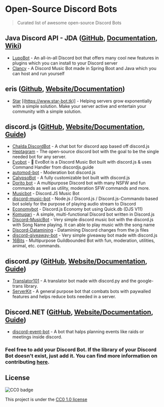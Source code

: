 # Open-Source Discord Bots

> Curated list of awesome open-source Discord Bots

## Java Discord API - JDA ([GitHub](https://github.com/DV8FromTheWorld/JDA), [Documentation](https://ci.dv8tion.net/job/JDA/javadoc/index.html), [Wiki](https://github.com/DV8FromTheWorld/JDA/wiki))

* [LupoBot](https://github.com/LupoBot/LupoBot) - An all-in-all Discord bot that offers many cool new features in plugins which you can install to your Discord server
* [Clancy](https://github.com/brendonmiranda/clancy) - A Discord Music Bot made in Spring Boot and Java which you can host and run yourself

## eris ([Github](https://github.com/abalabahaha/eris), [Website/Documentation](https://abal.moe/Eris/))

* [Star](https://github.com/stardiscordbot/starbot) [(https://www.star-bot.tk)] - Helping servers grow exponentially with a simple solution. Make your server active and entertain your community with a simple solution.

## discord.js ([GitHub](https://github.com/discordjs/discord.js), [Website/Documentation](https://discord.js.org/#/), [Guide](https://discordjs.guide/))

* [Chalda DiscordBot](https://github.com/chalda/DiscordBot) - A chat bot for discord app based off discord.js
* [Heptagram](https://github.com/Heptagram-Bot/Heptagram) - The open-source discord bot with the goal to be the single needed bot for any server.
* [Evobot](https://github.com/eritislami/evobot) - 🤖 EvoBot is a Discord Music Bot built with discord.js & uses Command Handler from discordjs.guide
* [automod-bot](https://github.com/Khanmanan/automod-bot) - Moderation bot discord.js
* [CalypsoBot](https://github.com/sabattle/CalypsoBot) - A fully customizable bot built with discord.js
* [Dorito bot](https://github.com/Aaronidk/Dorito-bot-discord.js) - A multipurpose Discord bot with many NSFW and fun commands as well as utility, moderation SFW commands and more.
* [Musicbot](https://github.com/developerCodex/musicbot) - Discord.JS Music Bot
* [discord-music-bot](https://github.com/mindaugaskasp/discord-music-bot) - Node.js / Discord.js / Discord.js-Commando based bot solely for the purpose of playing audio stream to Discord 
* [Economybot](https://github.com/chxlls/economybot) - Discord.js Economy bot using Quick.db (DJS V11)
* [Komugari](https://github.com/Mitorisia/Komugari) - A simple, multi-functional Discord bot written in Discord.js
* [Discord-MusicBot](https://github.com/SudhanPlayz/Discord-MusicBot) - Very simple discord music bot with the discord.js with Song Name playing. It can able to play music with the song name 
* [Discord-Datamining](https://github.com/Discord-Datamining/Discord-Datamining) - Datamining Discord changes from the js files
* [discord-giveaway-bot](https://github.com/fekt/discord-giveaway-bot) - Very simple giveaway bot made with discord.js
* [16Bits](https://github.com/pixdevgithub/16Bits) - Multipurpose Guildbounded Bot with fun, moderation, utilities, animal, etc. commands.

## discord.py ([GitHub](https://github.com/Rapptz/discord.py), [Website/Documentation](https://discordpy.readthedocs.io/en/stable/), [Guide](https://discordpy.readthedocs.io/en/stable/api.html))
* [Translator101](https://github.com/JohanSanSebastian/Translator101) - A translator bot made with discord.py and the google-trans library.
* [ServerKit](https://github.com/BugGlitchy64/ServerKit) - A general purpose bot that combats bots with paywalled features and helps reduce bots needed in a server.

## Discord.NET ([GitHub](https://github.com/discord-net/Discord.Net), [Website/Documentation](https://docs.stillu.cc/index.html), [Guide](https://docs.stillu.cc/guides/introduction/intro.html))
* [discord-event-bot](https://github.com/Kreisverkehr/discord-event-bot) - A bot that halps planning events like raids or meetings inside discord.

### Feel free to add your Discord Bot. If the library of your Discord Bot doesn't exist, just add it. You can find more information on contributing [here](https://github.com/gillesheinesch/opensource-discordbots/blob/master/CONTRIBUTING.md).

## License

![CC0 badge](https://upload.wikimedia.org/wikipedia/commons/f/f9/CC-Zero-badge.svg)

This project is under the [CC0 1.0 license](https://creativecommons.org/publicdomain/zero/1.0/)
